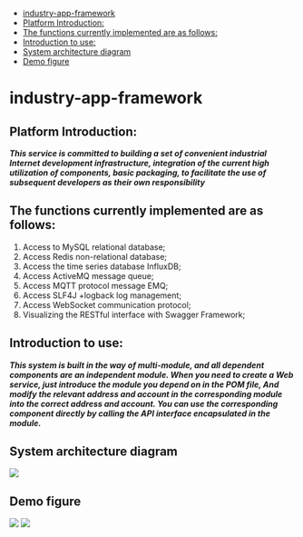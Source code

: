 * [industry\-app\-framework](#industry-app-framework)
* [Platform Introduction:](#platform-introduction)
* [The functions currently implemented are as follows:](#the-functions-currently-implemented-are-as-follows)
* [Introduction to use:](#introduction-to-use)
* [System architecture diagram](#system-architecture-diagram)
* [Demo figure](#demo-figure)

# industry-app-framework


## Platform Introduction:
***This service is committed to building a set of convenient industrial Internet development infrastructure, 
integration of the current high utilization of components, basic packaging, to facilitate the use of 
subsequent developers as their own responsibility***
## The functions currently implemented are as follows:
1. Access to MySQL relational database;
2. Access Redis non-relational database;
3. Access the time series database InfluxDB;
4. Access ActiveMQ message queue;
5. Access MQTT protocol message EMQ;
6. Access SLF4J +logback log management;
7. Access WebSocket communication protocol;
8. Visualizing the RESTful interface with Swagger Framework;

## Introduction to use:
***This system is built in the way of multi-module, and all dependent components are an independent module.
   When you need to create a Web service, just introduce the module you depend on in the POM file,
   And modify the relevant address and account in the corresponding module into the correct address and account.
   You can use the corresponding component directly by calling the API interface encapsulated in the module.***
   
## System architecture diagram
<img src="http://app-framework-images.qingdao.cosmoplat.com/images1.jpg"/>

## Demo figure
<img src="http://app-framework-images.qingdao.cosmoplat.com/1594035818208.jpg"/>
<img src="http://app-framework-images.qingdao.cosmoplat.com/1594035843023.jpg"/>

